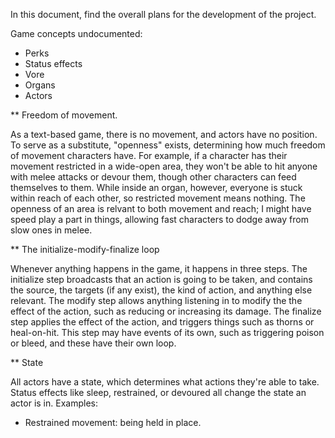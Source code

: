 In this document, find the overall plans for the development of the project.

Game concepts undocumented:

- Perks
- Status effects
- Vore
- Organs
- Actors

** Freedom of movement.

As a text-based game, there is no movement, and actors have no position. To
serve as a substitute, "openness" exists, determining how much freedom of
movement characters have. For example, if a character has their movement
restricted in a wide-open area, they won't be able to hit anyone with melee
attacks or devour them, though other characters can feed themselves to them.
While inside an organ, however, everyone is stuck within reach of each other, so
restricted movement means nothing. The openness of an area is relvant to both
movement and reach; I might have speed play a part in things, allowing fast
characters to dodge away from slow ones in melee.

** The initialize-modify-finalize loop

Whenever anything happens in the game, it happens in three steps. The initialize
step broadcasts that an action is going to be taken, and contains the source,
the targets (if any exist), the kind of action, and anything else relevant. The
modify step allows anything listening in to modify the the effect of the action,
such as reducing or increasing its damage. The finalize step applies the effect
of the action, and triggers things such as thorns or heal-on-hit. This step may
have events of its own, such as triggering poison or bleed, and these have their
own loop.

** State

All actors have a state, which determines what actions they're able to take.
Status effects like sleep, restrained, or devoured all change the state an actor
is in. Examples:

- Restrained movement: being held in place.
